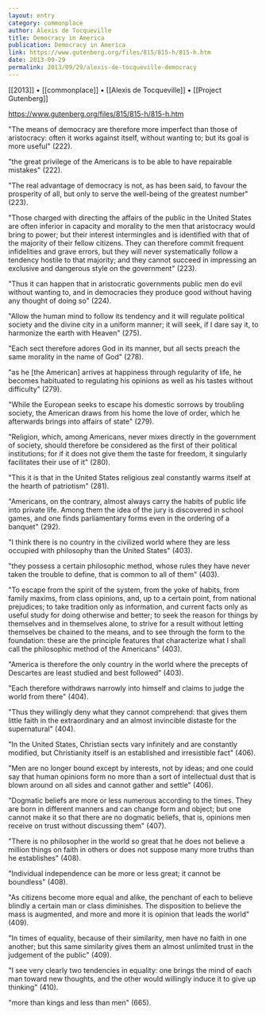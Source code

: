 ```yaml
---
layout: entry
category: commonplace
author: Alexis de Tocqueville
title: Democracy in America
publication: Democracy in America
link: https://www.gutenberg.org/files/815/815-h/815-h.htm
date: 2013-09-29
permalink: 2013/09/29/alexis-de-tocqueville-democracy
---
```


[[2013]] • [[commonplace]] • [[Alexis de Tocqueville]] • [[Project Gutenberg]]

https://www.gutenberg.org/files/815/815-h/815-h.htm

"The means of democracy are therefore more imperfect than those of aristocracy: often it works against itself, without wanting to; but its goal is more useful" (222).


"the great privilege of the Americans is to be able to have repairable mistakes" (222).


"The real advantage of democracy is not, as has been said, to favour the prosperity of all, but only to serve the well-being of the greatest number" (223).


"Those charged with directing the affairs of the public in the United States are often inferior in capacity and morality to the men that aristocracy would bring to power; but their interest intermingles and is identified with that of the majority of their fellow citizens. They can therefore commit frequent infidelities and grave errors, but they will never systematically follow a tendency hostile to that majority; and they cannot succeed in impressing an exclusive and dangerous style on the government" (223).


"Thus it can happen that in aristocratic governments public men do evil without wanting to, and in democracies they produce good without having any thought of doing so" (224).


"Allow the human mind to follow its tendency and it will regulate political society and the divine city in a uniform manner; it will seek, if I dare say it, to harmonize the earth with Heaven" (275).


"Each sect therefore adores God in its manner, but all sects preach the same morality in the name of God" (278).


"as he [the American] arrives at happiness through regularity of life, he becomes habituated to regulating his opinions as well as his tastes without difficulty" (279).


"While the European seeks to escape his domestic sorrows by troubling society, the American draws from his home the love of order, which he afterwards brings into affairs of state" (279).


"Religion, which, among Americans, never mixes directly in the government of society, should therefore be considered as the first of their political institutions; for if it does not give them the taste for freedom, it singularly facilitates their use of it" (280).


"This it is that in the United States religious zeal constantly warms itself at the hearth of patriotism" (281).


"Americans, on the contrary, almost always carry the habits of public life into private life. Among them the idea of the jury is discovered in school games, and one finds parliamentary forms even in the ordering of a banquet" (292).


"I think there is no country in the civilized world where they are less occupied with philosophy than the United States" (403).


"they possess a certain philosophic method, whose rules they have never taken the trouble to define, that is common to all of them" (403).


"To escape from the spirit of the system, from the yoke of habits, from family maxims, from class opinions, and, up to a certain point, from national prejudices; to take tradition only as information, and current facts only as useful study for doing otherwise and better; to seek the reason for things by themselves and in themselves alone, to strive for a result without letting themselves be chained to the means, and to see through the form to the foundation: these are the principle features that characterize what I shall call the philosophic method of the Americans" (403).


"America is therefore the only country in the world where the precepts of Descartes are least studied and best followed" (403).


"Each therefore withdraws narrowly into himself and claims to judge the world from there" (404).


"Thus they willingly deny what they cannot comprehend: that gives them little faith in the extraordinary and an almost invincible distaste for the supernatural" (404).


"In the United States, Christian sects vary infinitely and are constantly modified, but Christianity itself is an established and irresistible fact" (406).


"Men are no longer bound except by interests, not by ideas; and one could say that human opinions form no more than a sort of intellectual dust that is blown around on all sides and cannot gather and settle" (406).


"Dogmatic beliefs are more or less numerous according to the times. They are born in different manners and can change form and object; but one cannot make it so that there are no dogmatic beliefs, that is, opinions men receive on trust without discussing them" (407).


"There is no philosopher in the world so great that he does not believe a million things on faith in others or does not suppose many more truths than he establishes" (408).


"Individual independence can be more or less great; it cannot be boundless" (408).


"As citizens become more equal and alike, the penchant of each to believe blindly a certain man or class diminishes. The disposition to believe the mass is augmented, and more and more it is opinion that leads the world" (409).


"In times of equality, because of their similarity, men have no faith in one another; but this same similarity gives them an almost unlimited trust in the judgement of the public" (409).


"I see very clearly two tendencies in equality: one brings the mind of each man toward new thoughts, and the other would willingly induce it to give up thinking" (410).

"more than kings and less than men" (665).
